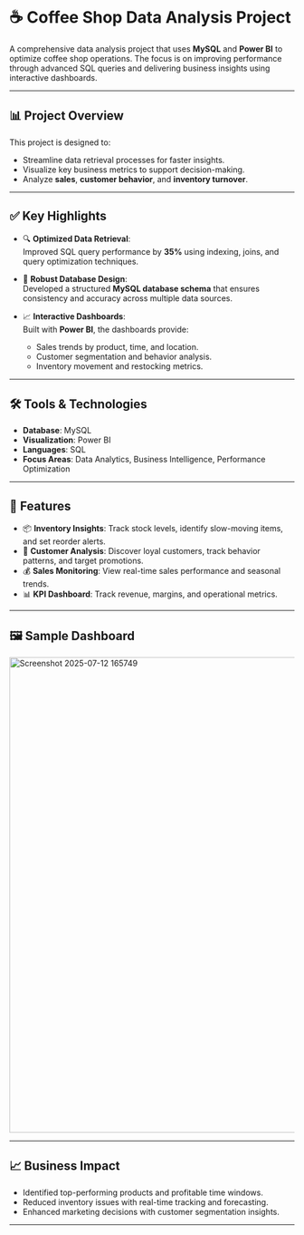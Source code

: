 # ☕ Coffee Shop Data Analysis Project

A comprehensive data analysis project that uses **MySQL** and **Power BI** to optimize coffee shop operations. The focus is on improving performance through advanced SQL queries and delivering business insights using interactive dashboards.

---

## 📊 Project Overview

This project is designed to:

- Streamline data retrieval processes for faster insights.
- Visualize key business metrics to support decision-making.
- Analyze **sales**, **customer behavior**, and **inventory turnover**.

---

## ✅ Key Highlights

- 🔍 **Optimized Data Retrieval**:  
  Improved SQL query performance by **35%** using indexing, joins, and query optimization techniques.

- 🧱 **Robust Database Design**:  
  Developed a structured **MySQL database schema** that ensures consistency and accuracy across multiple data sources.

- 📈 **Interactive Dashboards**:  
  Built with **Power BI**, the dashboards provide:
  - Sales trends by product, time, and location.
  - Customer segmentation and behavior analysis.
  - Inventory movement and restocking metrics.

---

## 🛠️ Tools & Technologies

- **Database**: MySQL  
- **Visualization**: Power BI  
- **Languages**: SQL  
- **Focus Areas**: Data Analytics, Business Intelligence, Performance Optimization

---

## 📌 Features

- 📦 **Inventory Insights**: Track stock levels, identify slow-moving items, and set reorder alerts.
- 🧍 **Customer Analysis**: Discover loyal customers, track behavior patterns, and target promotions.
- 💰 **Sales Monitoring**: View real-time sales performance and seasonal trends.
- 📊 **KPI Dashboard**: Track revenue, margins, and operational metrics.

---

## 🖼️ Sample Dashboard
<img width="1396" height="839" alt="Screenshot 2025-07-12 165749" src="https://github.com/user-attachments/assets/6021110b-f524-4660-a6b1-7a4a371ab617" />

---

## 📈 Business Impact

- Identified top-performing products and profitable time windows.
- Reduced inventory issues with real-time tracking and forecasting.
- Enhanced marketing decisions with customer segmentation insights.

---

